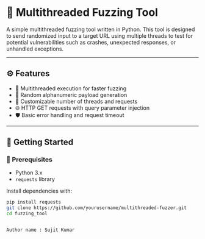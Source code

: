 # 🧪 Multithreaded Fuzzing Tool

A simple multithreaded fuzzing tool written in Python. This tool is designed to send randomized input to a target URL using multiple threads to test for potential vulnerabilities such as crashes, unexpected responses, or unhandled exceptions.

---

## ⚙️ Features

- 🔁 Multithreaded execution for faster fuzzing  
- 🔡 Random alphanumeric payload generation  
- 🔧 Customizable number of threads and requests  
- 🌐 HTTP GET requests with query parameter injection  
- 🛡️ Basic error handling and request timeout  

---

## 🚀 Getting Started

### 🔧 Prerequisites

- Python 3.x
- `requests` library

Install dependencies with:

```bash
pip install requests
git clone https://github.com/yourusername/multithreaded-fuzzer.git
cd fuzzing_tool


Author name : Sujit Kumar